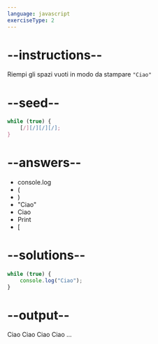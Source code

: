 ```yaml
---
language: javascript
exerciseType: 2
---
```


# --instructions--

Riempi gli spazi vuoti in modo da stampare `"Ciao"`

# --seed--

```javascript
while (true) {
    [/][/][/][/];
}
```

# --answers--

- console.log
- (
- )
- "Ciao"
- Ciao
- Print
- [

# --solutions--

```javascript
while (true) {
    console.log("Ciao");
}
```

# --output--

Ciao
Ciao
Ciao
Ciao
...
